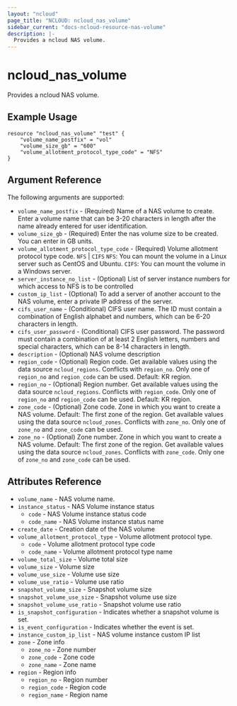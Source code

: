 ```yaml
---
layout: "ncloud"
page_title: "NCLOUD: ncloud_nas_volume"
sidebar_current: "docs-ncloud-resource-nas-volume"
description: |-
  Provides a ncloud NAS volume.
---
```


# ncloud_nas_volume

Provides a ncloud NAS volume.

## Example Usage

```hcl
resource "ncloud_nas_volume" "test" {
	"volume_name_postfix" = "vol"
	"volume_size_gb" = "600"
	"volume_allotment_protocol_type_code" = "NFS"
}
```

## Argument Reference

The following arguments are supported:

* `volume_name_postfix` - (Required) Name of a NAS volume to create. Enter a volume name that can be 3-20 characters in length after the name already entered for user identification.
* `volume_size_gb` - (Required) Enter the nas volume size to be created. You can enter in GB units.
* `volume_allotment_protocol_type_code` - (Required) Volume allotment protocol type code. `NFS` | `CIFS`
    `NFS`: You can mount the volume in a Linux server such as CentOS and Ubuntu.
    `CIFS`: You can mount the volume in a Windows server.
* `server_instance_no_list` - (Optional) List of server instance numbers for which access to NFS is to be controlled
* `custom_ip_list` - (Optional) To add a server of another account to the NAS volume, enter a private IP address of the server.
* `cifs_user_name` - (Conditional) CIFS user name. The ID must contain a combination of English alphabet and numbers, which can be 6-20 characters in length.
* `cifs_user_password` - (Conditional) CIFS user password. The password must contain a combination of at least 2 English letters, numbers and special characters, which can be 8-14 characters in length.
* `description` - (Optional) NAS volume description
* `region_code` - (Optional) Region code. Get available values using the data source `ncloud_regions`.
    Conflicts with `region_no`. Only one of `region_no` and `region_code` can be used.
    Default: KR region.
* `region_no` - (Optional) Region number. Get available values using the data source `ncloud_regions`.
    Conflicts with `region_code`. Only one of `region_no` and `region_code` can be used.
    Default: KR region.
* `zone_code` - (Optional) Zone code. Zone in which you want to create a NAS volume. Default: The first zone of the region.
    Get available values using the data source `ncloud_zones`.
    Conflicts with `zone_no`. Only one of `zone_no` and `zone_code` can be used.
* `zone_no` - (Optional) Zone number. Zone in which you want to create a NAS volume. Default: The first zone of the region.
    Get available values using the data source `ncloud_zones`.
    Conflicts with `zone_code`. Only one of `zone_no` and `zone_code` can be used.

## Attributes Reference

* `volume_name` - NAS volume name.
* `instance_status` - NAS Volume instance status
    * `code` - NAS Volume instance status code
    * `code_name` - NAS Volume instance status name
* `create_date` - Creation date of the NAS volume
* `volume_allotment_protocol_type` - Volume allotment protocol type.
    * `code` - Volume allotment protocol type code
    * `code_name` - Volume allotment protocol type name
* `volume_total_size` - Volume total size
* `volume_size` - Volume size
* `volume_use_size` - Volume use size
* `volume_use_ratio` - Volume use ratio
* `snapshot_volume_size` - Snapshot volume size
* `snapshot_volume_use_size` - Snapshot volume use size
* `snapshot_volume_use_ratio` - Snapshot volume use ratio
* `is_snapshot_configuration` - Indicates whether a snapshot volume is set.
* `is_event_configuration` - Indicates whether the event is set.
* `instance_custom_ip_list` - NAS volume instance custom IP list
* `zone` - Zone info
    * `zone_no` - Zone number
    * `zone_code` - Zone code
    * `zone_name` - Zone name
* `region` - Region info
    * `region_no` - Region number
    * `region_code` - Region code
    * `region_name` - Region name
